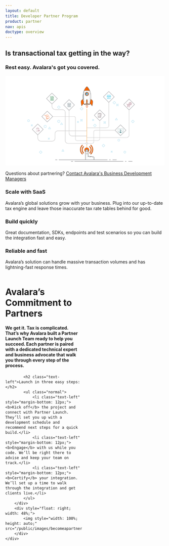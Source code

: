 ```yaml
---
layout: default
title: Developer Partner Program
product: partner
nav: apis
doctype: overview
---
```

<div class="row bg-map padding-bottom">
    <div class="col-md-8 col-md-offset-2 text-center">
        <h2>Is transactional tax getting in the way?</h2>
        <h3>Rest easy.  Avalara's got you covered.</h3>
    </div>
</div>

<div class="row bg-white padding-top border-bottom border-top">
    <div class="col-md-8 col-md-offset-2 text-center ">
        <img src="/public/images/launchpad.png" alt="Developer Partner Program Launchpad" />
        <p>Questions about partnering?      <a href="mailto:DSPQuestions@avalara.com">Contact Avalara's Business Development Managers</a></p>
    </div>
</div>

<div class="row bg-map padding-top border-top">
  <div class="col-sm-2 col-sm-offset-2 col-md-offset-2 col-md-2 text-center">
    <h3>Scale with SaaS</h3>
    <p>Avalara’s global solutions grow with your business. Plug into our up-to-date tax engine and leave those inaccurate tax rate tables behind for good.</p>
  </div>
  <div class="col-sm-2 col-sm-offset-1 col-md-offset-1 col-md-2 text-center">
    <h3>Build quickly</h3>
    <p>Great documentation, SDKs, endpoints and test scenarios so you can build the integration fast and easy.</p>
  </div>
  <div class="col-sm-2 col-sm-offset-1 col-md-offset-1 col-md-2 text-center">
    <h3>Reliable and fast</h3>
    <p>Avalara’s solution can handle massive transaction volumes and has lightning-fast response times.</p>
  </div>
</div>

<div class="row bg-white border-top padding-top padding-bottom">
    <div class="col-md-8 col-md-offset-2 text-center">
        <div style="float: left; width: 48%">
            <h1 class="h1p" class="text-left">Avalara’s Commitment to Partners</h1>
            <h4 class="text-left">We get it. Tax is complicated. That’s why Avalara built a Partner Launch Team ready to help you succeed. Each partner is paired with a dedicated technical expert and business advocate that walk you through every step of the process.</h4>

            <h2 class="text-left">Launch in three easy steps:</h2>
            <ul class="normal">
                <li class="text-left" style="margin-bottom: 12px;"><b>Kick off</b> the project and connect with Partner Launch. They’ll set you up with a development schedule and recommend next steps for a quick build.</li>
                <li class="text-left" style="margin-bottom: 12px;"><b>Engage</b> with us while you code. We’ll be right there to advise and keep your team on track.</li>
                <li class="text-left" style="margin-bottom: 12px;"><b>Certify</b> your integration. We’ll set up a time to walk through the integration and get clients live.</li>
            </ul>
        </div>
        <div style="float: right; width: 48%;">
            <img style="width: 100%; height: auto;" src="/public/images/becomeapartner.png">
        </div>
    </div>
</div>
